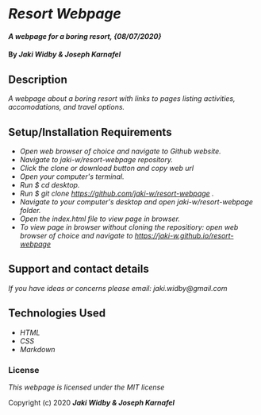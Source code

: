 # _Resort Webpage_

#### _A webpage for a boring resort, {08/07/2020}_

#### By _**Jaki Widby & Joseph Karnafel**_

## Description

_A webpage about a boring resort with links to pages listing activities, accomodations, and travel options._

## Setup/Installation Requirements

* _Open web browser of choice and navigate to Github website._
* _Navigate to jaki-w/resort-webpage repository._
* _Click the clone or download button and copy web url_
* _Open your computer's terminal._
* _Run $ cd desktop._
* _Run $ git clone https://github.com/jaki-w/resort-webpage ._
* _Navigate to your computer's desktop and open jaki-w/resort-webpage folder._
* _Open the index.html file to view page in browser._
* _To view page in browser without cloning the repositiory: open web browser of choice and navigate to https://jaki-w.github.io/resort-webpage_

## Support and contact details

_If you have ideas or concerns please email: jaki.widby@gmail.com_

## Technologies Used

* _HTML_
* _CSS_
* _Markdown_

### License

*This webpage is licensed under the MIT license*

Copyright (c) 2020 **_Jaki Widby & Joseph Karnafel_**